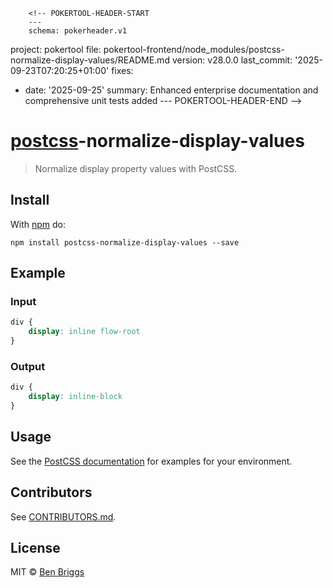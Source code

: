         <!-- POKERTOOL-HEADER-START
        ---
        schema: pokerheader.v1
project: pokertool
file: pokertool-frontend/node_modules/postcss-normalize-display-values/README.md
version: v28.0.0
last_commit: '2025-09-23T07:20:25+01:00'
fixes:
- date: '2025-09-25'
  summary: Enhanced enterprise documentation and comprehensive unit tests added
        ---
        POKERTOOL-HEADER-END -->
# [postcss][postcss]-normalize-display-values

> Normalize display property values with PostCSS.

## Install

With [npm](https://npmjs.org/package/postcss-normalize-display-values) do:

```
npm install postcss-normalize-display-values --save
```

## Example

### Input

```css
div {
    display: inline flow-root
}
```

### Output

```css
div {
    display: inline-block
}
``` 

## Usage

See the [PostCSS documentation](https://github.com/postcss/postcss#usage) for
examples for your environment.

## Contributors

See [CONTRIBUTORS.md](https://github.com/cssnano/cssnano/blob/master/CONTRIBUTORS.md).

## License

MIT © [Ben Briggs](http://beneb.info)

[postcss]: https://github.com/postcss/postcss
